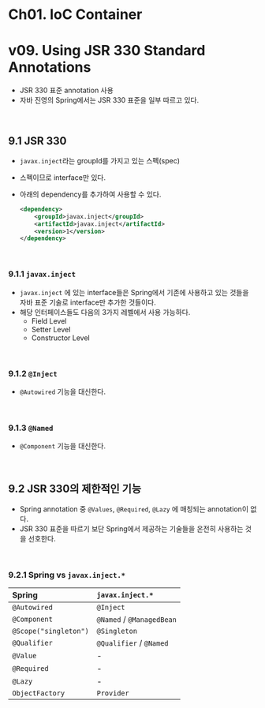 # Ch01. IoC Container

# v09. Using JSR 330 Standard Annotations

- JSR 330 표준 annotation 사용
- 자바 진영의 Spring에서는 JSR 330 표준을 일부 따르고 있다.

<br>

## 9.1 JSR 330

- `javax.inject`라는 groupId를 가지고 있는 스펙(spec)

- 스펙이므로 interface만 있다.

- 아래의 dependency를 추가하여 사용할 수 있다.

  ```xml
  <dependency>
      <groupId>javax.inject</groupId>
      <artifactId>javax.inject</artifactId>
      <version>1</version>
  </dependency>
  ```

<br>

### 9.1.1 `javax.inject`

- `javax.inject` 에 있는 interface들은 Spring에서 기존에 사용하고 있는 것들을 자바 표준 기술로 interface만 추가한 것들이다.
- 해당 인터페이스들도 다음의 3가지 레벨에서 사용 가능하다.
  - Field Level
  - Setter Level
  - Constructor Level

<br>

### 9.1.2 `@Inject`

- `@Autowired` 기능을 대신한다.

<br>

### 9.1.3 `@Named`

- `@Component` 기능을 대신한다.

<br>

## 9.2 JSR 330의 제한적인 기능

- Spring annotation 중 `@Values`, `@Required`, `@Lazy` 에 매칭되는 annotation이 없다.
- JSR 330 표준을 따르기 보단 Spring에서 제공하는 기술들을 온전히 사용하는 것을 선호한다.

<br>

### 9.2.1 Spring vs `javax.inject.*`

| Spring                | `javax.inject.*`          |
| :-------------------- | :------------------------ |
| `@Autowired`          | `@Inject`                 |
| `@Component`          | `@Named` / `@ManagedBean` |
| `@Scope("singleton")` | `@Singleton`              |
| `@Qualifier`          | `@Qualifier` / `@Named`   |
| `@Value`              | -                         |
| `@Required`           | -                         |
| `@Lazy`               | -                         |
| `ObjectFactory`       | `Provider`                |